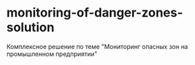 # monitoring-of-danger-zones-solution
Комплексное решение по теме "Мониторинг опасных зон на промышленном предприятии"
